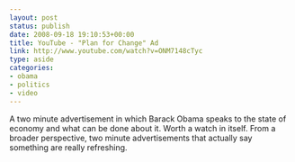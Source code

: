 ```yaml
---
layout: post
status: publish
date: 2008-09-18 19:10:53+00:00
title: YouTube - "Plan for Change" Ad
link: http://www.youtube.com/watch?v=ONM7148cTyc
type: aside
categories:
- obama
- politics
- video
---
```


A two minute advertisement in which Barack Obama speaks to the state of economy and what can be done about it. Worth a watch in itself. From a broader perspective, two minute advertisements that actually say something are really refreshing.
